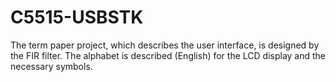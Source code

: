 # C5515-USBSTK
 The term paper project, which describes the user interface, is designed by the FIR filter. The alphabet is described (English) for the LCD display and the necessary symbols.
